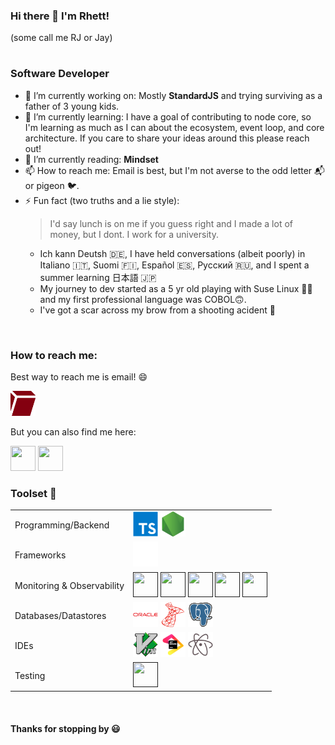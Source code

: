 ### Hi there 👋 I'm Rhett!
(some call me RJ or Jay)

<!--
**jay-bulk/jay-bulk** is a ✨ _special_ ✨ repository because its `README.md` (this file) appears on your GitHub profile.

Here are some ideas to get you started:

- 🔭 I’m currently working on ...
- 🌱 I’m currently learning ...
- 👯 I’m looking to collaborate on ...
- 🤔 I’m looking for help with ...
- 💬 Ask me about ...
- 📫 How to reach me: ...
- 😄 Pronouns: ...
- ⚡ Fun fact: ...
-->

# 

### Software Developer

- 🔭 I’m currently working on: Mostly __StandardJS__ and trying surviving as a father of 3 young kids.
- 🌱 I’m currently learning: I have a goal of contributing to node core, so I'm learning as much as I can about the ecosystem, event loop, and core architecture. If you care to share your ideas around this please reach out!
- 📖 I’m currently reading: __Mindset__
- 📫 How to reach me: Email is best, but I'm not averse to the odd letter 📬 or pigeon 🐦.
- ⚡ Fun fact (two truths and a lie style):
  > I'd say lunch is on me if you guess right and I made a lot of money, but I dont. I work for a university.
  - Ich kann Deutsh 🇩🇪, I have held conversations (albeit poorly) in Italiano 🇮🇹, Suomi 🇫🇮, Español 🇪🇸, Русский 🇷🇺, and I spent a summer learning 日本語 🇯🇵
  - My journey to dev started as a 5 yr old playing with Suse Linux 👨‍💻 and my first professional language was COBOL🙃.
  - I've got a scar across my brow from a shooting acident 🏹
 
<br/>



### How to reach me:
<p>Best way to reach me is email! 😄</p><img src="https://github.com/tutao/tutanota/blob/master/resources/favicon/logo-favicon.svg" width="40" height="40"/>
<br><p>But you can also find me here:</p>
<a href="https://twitter.com/jay_bulk"><img src="https://www.vectorlogo.zone/logos/twitter/twitter-icon.svg" width="40" height="40"/></a>
<a href="https://linkedin.com/in/rhettbulkley"><img src="https://www.vectorlogo.zone/logos/linkedin/linkedin-icon.svg" width="40" height="40"/></a>

### Toolset 🥷

<table>
    <tr>
        <td>Programming/Backend</td>
        <td>
            <a href=""><img src="https://github.com/devicons/devicon/blob/v2.13.0/icons/typescript/typescript-original.svg" width="40" height="40"/></a>
            <a href=""><img src="https://github.com/devicons/devicon/blob/v2.13.0/icons/nodejs/nodejs-original.svg" width="40" height="40"/></a>
        </td>
    </tr>
    <tr>
      <td>Frameworks</td>
        <td>        
          <a href=""><img src="https://github.com/fastify/website/blob/main/static/img/logos/fastify-white.svg" width="40" height="40"/></a>
        </td>
    </tr>
    <tr>
        <td>Monitoring & Observability</td>
        <td>
            <a href=""><img src="https://www.vectorlogo.zone/logos/elastic/elastic-icon.svg" width="40" height="40"/></a>
            <a href=""><img src="https://www.vectorlogo.zone/logos/elasticco_logstash/elasticco_logstash-icon.svg" width="40" height="40"/></a>
            <a href=""><img src="https://www.vectorlogo.zone/logos/elasticco_kibana/elasticco_kibana-icon.svg" width="40" height="40"/></a>
            <a href=""><img src="https://www.vectorlogo.zone/logos/appdynamics/appdynamics-icon.svg" width="40" height="40"/></a>
            <a href=""><img src="https://www.vectorlogo.zone/logos/prometheusio/prometheusio-icon.svg" width="40" height="40"/></a>
        </td>
    </tr>
    <tr>
        <td>Databases/Datastores</td>
        <td>
            <a href=""><img src="https://github.com/devicons/devicon/blob/v2.13.0/icons/oracle/oracle-original.svg" width="40" height="40"/></a>
            <a href=""><img src="https://github.com/devicons/devicon/blob/v2.13.0/icons/microsoftsqlserver/microsoftsqlserver-plain.svg" width="40" height="40"/></a>
            <a href=""><img src="https://github.com/devicons/devicon/blob/v2.13.0/icons/postgresql/postgresql-original.svg" width="40" height="40"/></a>
        </td>
    </tr>
    <tr>
        <td>IDEs</td>
        <td>
            <a href=""><img src="https://github.com/devicons/devicon/blob/v2.13.0/icons/vim/vim-original.svg" width="40" height="40"/></a>
            <a href=""><img src="https://github.com/devicons/devicon/blob/v2.13.0/icons/jetbrains/jetbrains-original.svg" width="40" height="40"/></a>
            <a href=""><img src="https://github.com/devicons/devicon/blob/v2.13.0/icons/atom/atom-original.svg" width="40" height="40"/></a>
        </td>
    </tr>
    <tr>
        <td>Testing</td>
        <td>
            <a href=""><img src="https://github.com/devicons/devicon/blob/v2.13.0/icons/node-tap/tap.svg" width="40" height="40"/></a>
        </td>
    </tr>
    <tr>
    </tr>
</table>


<br/>

<!--### My GitHub Stats-->

<!--<table>
        <td>
            <img src="https://github-readme-streak-stats.herokuapp.com/?user=jay-bulk"/>
        </td> 
        <td>
            <img src="https://github-readme-stats.vercel.app/api?username=jay-bulk&count_private=true&show_icons=true&theme=tokyonight&rank_icon=github"/>
        </td>
        <td>
            <img src="https://github-readme-stats.vercel.app/api/top-langs/?username=jay-bulk&langs_count=10&layout=compact"/>
        </td>
    </tr>
</table>-->
#### Thanks for stopping by 😃



